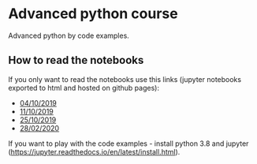 # Advanced python course

Advanced python by code examples.

## How to read the notebooks

If you only want to read the notebooks use this links (jupyter notebooks exported to html and hosted on github pages):
* [04/10/2019](https://rafalslaby.github.io/advanced-python-course/04_10_2019/py_cop_04_10_2019.html)
* [11/10/2019](https://rafalslaby.github.io/advanced-python-course/11_10_2019/generators_contextlib.html)
* [25/10/2019](https://rafalslaby.github.io/advanced-python-course/25_10_2019/tdd_doctest.html)
* [28/02/2020](https://rafalslaby.github.io/advanced-python-course/28_02_2020/py_cop_28_02_2020.html)


If you want to play with the code examples - install python 3.8 and jupyter (https://jupyter.readthedocs.io/en/latest/install.html).
